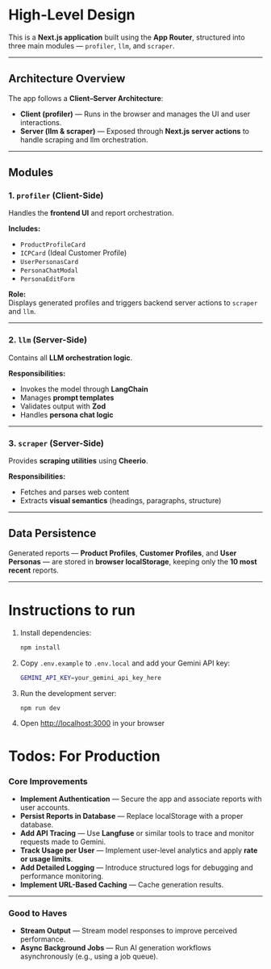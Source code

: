 # High-Level Design

This is a **Next.js application** built using the **App Router**, structured into three main modules — `profiler`, `llm`, and `scraper`.

---

## Architecture Overview

The app follows a **Client–Server Architecture**:

- **Client (profiler)** — Runs in the browser and manages the UI and user interactions.  
- **Server (llm & scraper)** — Exposed through **Next.js server actions** to handle scraping and llm orchestration.

---

## Modules

### 1. `profiler` (Client-Side)
Handles the **frontend UI** and report orchestration.

**Includes:**
- `ProductProfileCard`
- `ICPCard` (Ideal Customer Profile)
- `UserPersonasCard`
- `PersonaChatModal`
- `PersonaEditForm`

**Role:**  
Displays generated profiles and triggers backend server actions to `scraper` and `llm`.

---

### 2. `llm` (Server-Side)
Contains all **LLM orchestration logic**.

**Responsibilities:**
- Invokes the model through **LangChain**
- Manages **prompt templates**
- Validates output with **Zod**
- Handles **persona chat logic**

---

### 3. `scraper` (Server-Side)
Provides **scraping utilities** using **Cheerio**.

**Responsibilities:**
- Fetches and parses web content
- Extracts **visual semantics** (headings, paragraphs, structure)

---

## Data Persistence

Generated reports — **Product Profiles**, **Customer Profiles**, and **User Personas** — are stored in **browser localStorage**, keeping only the **10 most recent** reports.

---

# Instructions to run

1. Install dependencies:
   ```bash
   npm install
   ```

2. Copy `.env.example` to `.env.local` and add your Gemini API key:
   ```bash
   GEMINI_API_KEY=your_gemini_api_key_here
   ```

3. Run the development server:
   ```bash
   npm run dev
   ```

4. Open [http://localhost:3000](http://localhost:3000) in your browser

# Todos: For Production

### Core Improvements
- **Implement Authentication** — Secure the app and associate reports with user accounts.  
- **Persist Reports in Database** — Replace localStorage with a proper database.  
- **Add API Tracing** — Use **Langfuse** or similar tools to trace and monitor requests made to Gemini.  
- **Track Usage per User** — Implement user-level analytics and apply **rate or usage limits**.  
- **Add Detailed Logging** — Introduce structured logs for debugging and performance monitoring.  
- **Implement URL-Based Caching** — Cache generation results.

---

### Good to Haves
- **Stream Output** — Stream model responses to improve perceived performance.  
- **Async Background Jobs** — Run AI generation workflows asynchronously (e.g., using a job queue).  
